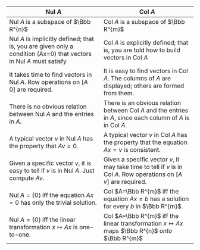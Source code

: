 | Nul $A$                                                                                                            | Col $A$                                                                                                                  |
| ------------------------------------------------------------------------------------------------------------------ | ------------------------------------------------------------------------------------------------------------------------ |
| Nul $A$ is a subspace of $\Bbb R^{n}$                                                                              | Col $A$ is a subspace of $\Bbb R^{m}$                                                                                    |
| Nul $A$ is implicitly defined; that is, you are given only a condition (Ax=0) that vectors in Nul $A$ must satisfy | Col $A$ is explicitly defined; that is, you are told how to build vectors in Col $A$                                     |
| It takes time to find vectors in Nul $A$. Row operations on $[A\quad 0]$ are required.                             | It is easy to find vectors in Col $A$. The columns of $A$ are displayed; others are formed from them.                    |
| There is no obvious relation between Nul $A$ and the entries in $A$.                                               | There is an obvious relation between Col $A$ and the entries in $A$, since each column of $A$ is in Col $A$.             |
| A typical vector $v$ in Nul $A$ has the property that $Av=0$.                                                      | A typical vector $v$ in Col $A$ has the property that the equation $Ax=v$ is consistent.                                 |
| Given a specific vector $v$, it is easy to tell if $v$ is in Nul $A$. Just compute $Av$.                           | Given a specific vector $v$, it may take time to tell if $v$ is in Col $A$. Row operations on $[A\quad v]$ are required. |
| Nul $A=\{0\}$ iff the equation $Ax=0$ has only the trivial solution.                                               | Col $A=\Bbb R^{m}$ iff the equation $Ax=b$ has a solution for every $b$ in $\Bbb R^{m}$.                                 |
| Nul $A=\{0\}$ iff the linear transformation $x\mapsto Ax$ is one-to-one.                                           | Col $A=\Bbb R^{m}$ iff the linear transformation $x\mapsto Ax$ maps $\Bbb R^{n}$ *onto* $\Bbb R^{m}$                     |

